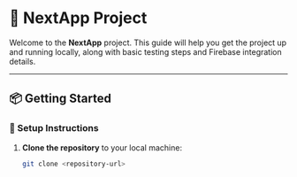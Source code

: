 # 🚀 NextApp Project

Welcome to the **NextApp** project. This guide will help you get the project up and running locally, along with basic testing steps and Firebase integration details.

---

## 📦 Getting Started

### 🔧 Setup Instructions

1. **Clone the repository** to your local machine:
   ```bash
   git clone <repository-url>
